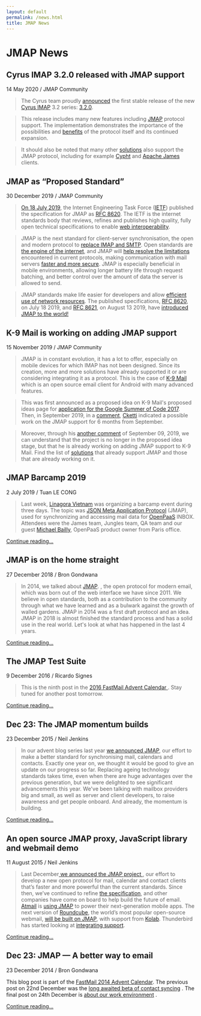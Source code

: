 ```yaml
---
layout: default
permalink: /news.html
title: JMAP News
---
```

# JMAP News

## Cyrus IMAP 3.2.0 released with JMAP support

14 May 2020 / JMAP Community

> The Cyrus team proudly [announced](https://lists.andrew.cmu.edu/pipermail/cyrus-announce/2020-May/000175.html) the first stable release of the new [Cyrus IMAP](https://www.cyrusimap.org/index.html) 3.2 series: [3.2.0](https://www.cyrusimap.org/3.2/imap/download/release-notes/3.2/x/3.2.0.html).

> This release includes many new features including [JMAP](https://jmap.io) protocol support. The implementation demonstrates the importance of the possibilities and [benefits](https://www.ietf.org/blog/jmap) of the protocol itself and its continued expansion.

> It should also be noted that many other [solutions](https://jmap.io/software.html) also support the JMAP protocol, including for example [Cypht](https://cypht.org) and [Apache James](https://james.apache.org) clients.

## JMAP as “Proposed Standard”

30 December 2019 / JMAP Community

> [On 18 July 2019](https://twitter.com/Fastmail/status/1152281229083009025), the Internet Engineering Task Force ([IETF](https://ietf.org/about)) published the specification for JMAP as [RFC 8620](https://tools.ietf.org/html/rfc8620). The IETF is the internet standards body that reviews, refines and publishes high quality, fully open technical specifications to enable [web interoperability](https://www.coywolf.news/email/jmap-open-standard/).

> JMAP is the next standard for client-server synchronisation, the open and modern protocol to [replace IMAP and SMTP](https://www.coywolf.news/email/jmap-open-standard/). Open standards are [the engine of the internet](https://fastmail.blog/2019/08/16/jmap-new-email-open-standard/), and JMAP will [help resolve the limitations](https://hub.packtpub.com/ietf-proposes-json-meta-application-protocol-jmap-as-the-next-standard-for-email-protocols/) encountered in current protocols, making communication with mail servers [faster and more secure](https://www.coywolf.news/email/jmap-open-standard/). JMAP is especially beneficial in mobile environments, allowing longer battery life through request batching, and better control over the amount of data the server is allowed to send.

> JMAP standards make life easier for developers and allow [efficient use of network resources](https://hub.packtpub.com/ietf-proposes-json-meta-application-protocol-jmap-as-the-next-standard-for-email-protocols/). The published specifications, [RFC 8620](https://tools.ietf.org/html/rfc8620), on July 18 2019, and [RFC 8621](https://tools.ietf.org/html/rfc8621), on August 13 2019, have [introduced JMAP to the world!](https://fastmail.blog/2019/08/16/jmap-new-email-open-standard/)

## K-9 Mail is working on adding JMAP support

15 November 2019 / JMAP Community

> JMAP is in constant evolution, it has a lot to offer, especially on mobile devices for which IMAP has not been designed. Since its creation, more and more solutions have already supported it or are considering integrating it as a protocol. This is the case of [K-9 Mail](https://k9mail.github.io/) which is an open source email client for Android with many advanced features.

>This was first announced as a proposed idea on K-9 Mail's proposed ideas page for [application for the Google Summer of Code 2017](https://github.com/k9mail/k-9/wiki/Google-Summer-of-Code-2017#jmap).
Then, in September 2019, in a [comment](https://github.com/k9mail/k-9/issues/3272#issuecomment-528326161), [Cketti](https://github.com/cketti) indicated a possible work on the JMAP support for 6 months from September.

> Moreover, through his [another comment](https://gitter.im/apache/james-project?at=5d766ca4c5939027203eb09d) of September 09, 2019, we can understand that the project is no longer in the proposed idea stage, but that he is already working on adding JMAP support to K-9 Mail.
> Find the list of [solutions](https://jmap.io/software.html) that already support JMAP and those that are already working on it.

## JMAP Barcamp 2019

2 July 2019 / Tuan LE CONG

>Last week, [Linagora Vietnam](http://linagora.vn/) was organizing a barcamp event during three days. The topic was [JSON Meta Application Protocol](https://jmap.io/) (JMAP), used for synchronizing and accessing mail data for [OpenPaaS](https://open-paas.org/) INBOX. Attendees were the James team, Jungles team, QA team and our guest [Michael Bailly](https://medium.com/@MichaelBailly), OpenPaaS product owner from Paris office.

[Continue reading...](https://medium.com/linagora-engineering/jmap-barcamp-2019-5212944c3731)


## JMAP is on the home straight

27 December 2018 / Bron Gondwana

>In 2014, we talked about [JMAP](https://fastmail.blog/2014/12/23/jmap-a-better-way-to-email/).  , the open protocol for modern email, which was born out of the web interface we have since 2011. We believe in open standards, both as a contribution to the community through what we have learned and as a bulwark against the growth of walled gardens.
JMAP in 2014 was a first draft protocol and an idea. JMAP in 2018 is almost finished the standard process and has a solid use in the real world.
Let's look at what has happened in the last 4 years.

[Continue reading...](https://fastmail.blog/2018/12/27/jmap-is-on-the-home-straight/)


## The JMAP Test Suite

9 December 2016 / Ricardo Signes

>This is the ninth post in the  [2016 FastMail Advent Calendar ](https://fastmail.blog/2016/12/01/fastmail-advent-2016/). Stay tuned for another post tomorrow.

[Continue reading...](https://fastmail.blog/2016/12/09/jmap-test-suite/)

## Dec 23: The JMAP momentum builds

23 December 2015 / Neil Jenkins

> In our advent blog series last year [we announced JMAP](https://fastmail.blog/2014/12/23/jmap-a-better-way-to-email/), our effort to make a better standard for synchronising mail, calendars and contacts. Exactly one year on, we thought it would be good to give an update on our progress so far. Replacing ageing technology standards takes time, even when there are huge advantages over the previous generation, but we were delighted to see significant advancements this year. We've been talking with mailbox providers big and small, as well as server and client developers, to raise awareness and get people onboard. And already, the momentum is building.

[Continue reading...](https://fastmail.blog/2015/12/23/the-jmap-momentum-builds/)

## An open source JMAP proxy, JavaScript library and webmail demo

11 August 2015 / Neil Jenkins

>Last December[ we announced the JMAP project ](https://fastmail.blog/2014/12/23/jmap-a-better-way-to-email/), our effort to develop a new open protocol for mail, calendar and contact clients that’s faster and more powerful than the current standards. Since then, we’ve continued to refine  [the specification](http://jmap.io/spec.html), and other companies have come on board to help build the future of email.  [Atmail](https://www.atmail.com/) is [using JMAP](https://www.atmail.com/blog/future-inbox) to power their next-generation mobile apps. The next version of [Roundcube](https://roundcube.net/), the world’s most popular open-source webmail, [will be built on JMAP](https://exote.ch/blogs/aseigo/2015/07/03/roundcube-next-the-next-steps/), with support from  [Kolab](https://kolab.org/). Thunderbird has started looking at [integrating support](https://www.google-melange.com/gsoc/project/details/google/gsoc2015/sshagarwal/5733935958982656).

[Continue reading...](https://fastmail.blog/2015/08/11/an-open-source-jmap-proxy-javascript-library-and-webmail-demo/)


## Dec 23: JMAP — A better way to email

23 December 2014 / Bron Gondwana

This blog post is part of the [ FastMail 2014 Advent Calendar](https://docs.framasoft.org/fr/grav/).
 The previous post on 22nd December was the  [long awaited beta of contact syncing](https://fastmail.blog/2014/12/22/carddav-beta-release/) . The final post on 24th December is [ about our work environment](https://fastmail.blog/2014/12/24/working-at-fastmail/) .

[Continue reading...](https://fastmail.blog/2014/12/23/jmap-a-better-way-to-email/)

